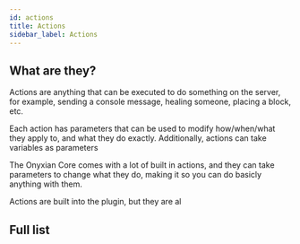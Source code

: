 ```yaml
---
id: actions
title: Actions
sidebar_label: Actions
---
```


## What are they?
Actions are anything that can be executed to do something on the server, for example, sending a console message, healing someone, placing a block, etc.

Each action has parameters that can be used to modify how/when/what they apply to, and what they do exactly.
Additionally, actions can take variables as parameters


The Onyxian Core comes with a lot of built in actions, and they can take parameters to change what they do, making it so you can do basicly anything with them.

Actions are built into the plugin, but they are al
## Full list
